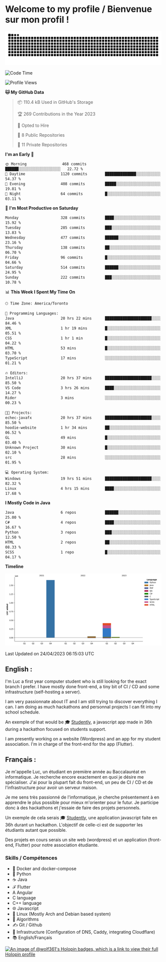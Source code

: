 # Welcome to my profile / Bienvenue sur mon profil !

![snake gif](https://github.com/wolf-361/wolf-361/blob/output/github-contribution-grid-snake.svg)

<!--START_SECTION:waka-->
![Code Time](http://img.shields.io/badge/Code%20Time-37%20hrs%2040%20mins-blue)

![Profile Views](http://img.shields.io/badge/Profile%20Views-0-blue)

**🐱 My GitHub Data** 

> 📦 110.4 kB Used in GitHub's Storage 
 > 
> 🏆 269 Contributions in the Year 2023
 > 
> 💼 Opted to Hire
 > 
> 📜 8 Public Repositories 
 > 
> 🔑 11 Private Repositories 
 > 
**I'm an Early 🐤** 

```text
🌞 Morning                468 commits         ██████░░░░░░░░░░░░░░░░░░░   22.72 % 
🌆 Daytime                1120 commits        ██████████████░░░░░░░░░░░   54.37 % 
🌃 Evening                408 commits         █████░░░░░░░░░░░░░░░░░░░░   19.81 % 
🌙 Night                  64 commits          █░░░░░░░░░░░░░░░░░░░░░░░░   03.11 % 
```
📅 **I'm Most Productive on Saturday** 

```text
Monday                   328 commits         ████░░░░░░░░░░░░░░░░░░░░░   15.92 % 
Tuesday                  285 commits         ███░░░░░░░░░░░░░░░░░░░░░░   13.83 % 
Wednesday                477 commits         ██████░░░░░░░░░░░░░░░░░░░   23.16 % 
Thursday                 138 commits         ██░░░░░░░░░░░░░░░░░░░░░░░   06.70 % 
Friday                   96 commits          █░░░░░░░░░░░░░░░░░░░░░░░░   04.66 % 
Saturday                 514 commits         ██████░░░░░░░░░░░░░░░░░░░   24.95 % 
Sunday                   222 commits         ███░░░░░░░░░░░░░░░░░░░░░░   10.78 % 
```


📊 **This Week I Spent My Time On** 

```text
🕑︎ Time Zone: America/Toronto

💬 Programming Languages: 
Java                     20 hrs 22 mins      █████████████████████░░░░   84.46 % 
XML                      1 hr 19 mins        █░░░░░░░░░░░░░░░░░░░░░░░░   05.51 % 
CSS                      1 hr 1 min          █░░░░░░░░░░░░░░░░░░░░░░░░   04.22 % 
HTML                     53 mins             █░░░░░░░░░░░░░░░░░░░░░░░░   03.70 % 
TypeScript               17 mins             ░░░░░░░░░░░░░░░░░░░░░░░░░   01.21 % 

🔥 Editors: 
IntelliJ                 20 hrs 37 mins      █████████████████████░░░░   85.50 % 
VS Code                  3 hrs 26 mins       ████░░░░░░░░░░░░░░░░░░░░░   14.27 % 
Rider                    3 mins              ░░░░░░░░░░░░░░░░░░░░░░░░░   00.23 % 

🐱‍💻 Projects: 
echec-javafx             20 hrs 37 mins      █████████████████████░░░░   85.50 % 
hoodie-website           1 hr 34 mins        ██░░░░░░░░░░░░░░░░░░░░░░░   06.52 % 
GL                       49 mins             █░░░░░░░░░░░░░░░░░░░░░░░░   03.40 % 
Unknown Project          30 mins             █░░░░░░░░░░░░░░░░░░░░░░░░   02.10 % 
src                      28 mins             ░░░░░░░░░░░░░░░░░░░░░░░░░   01.95 % 

💻 Operating System: 
Windows                  19 hrs 51 mins      █████████████████████░░░░   82.32 % 
Linux                    4 hrs 15 mins       ████░░░░░░░░░░░░░░░░░░░░░   17.68 % 
```

**I Mostly Code in Java** 

```text
Java                     6 repos             ██████░░░░░░░░░░░░░░░░░░░   25.00 % 
C#                       4 repos             ████░░░░░░░░░░░░░░░░░░░░░   16.67 % 
Python                   3 repos             ███░░░░░░░░░░░░░░░░░░░░░░   12.50 % 
HTML                     2 repos             ██░░░░░░░░░░░░░░░░░░░░░░░   08.33 % 
SCSS                     1 repo              █░░░░░░░░░░░░░░░░░░░░░░░░   04.17 % 
```



**Timeline**

![Lines of Code chart](https://raw.githubusercontent.com/wolf-361/wolf-361/main/assets/bar_graph.png)


 Last Updated on 24/04/2023 06:15:03 UTC
<!--END_SECTION:waka-->

## English : 

I'm Luc a first year computer student who is still looking for the exact branch I prefer. I have mostly done front-end, a tiny bit of CI / CD and some infrastructure (self-hosting a server).

I am very passionnate about IT and I am still trying to discover everything I can. I am doing as much hackathons and personnal projects I can fit into my school schedule.

An exemple of that would be 🎓 [Studently](https://github.com/wolf-361/Studently-CodeJam12), a javascript app made in 36h during a hackathon focused on students support.

I am presently working on a website (Wordpress) and an app for my student association. I'm in charge of the front-end for the app (Flutter).

## Français :

Je m'appelle Luc, un étudiant en première année au Baccalauréat en informatique. Je recherche encore exactement en quoi je désire me spécialiser. J'ai pour la plupart fait du front-end, un peu de CI / CD et de l'infrastructure pour avoir un serveur maison.

Je me sens très passionné de l'informatique, je cherche présentement à en apprendre le plus possible pour mieux m'orienter pour le futur. Je participe donc à des hackathons et j'essaie de faire des projets personnels.

Un exemple de cela serais 🎓 [Studently](https://github.com/wolf-361/Studently-CodeJam12), une application javascript faite en 36h durant un hackathon. L'objectif de celle-ci est de supporter les étudiants autant que possible.

Des projets en cours serais un site web (wordpress) et un application (front-end, Flutter) pour notre association étudiante.

###  Skills / Compétences

* 🐋 Docker and docker-compose
* 🐍 Python
* ☕ Java
* ℱ Flutter
* A Angular
* C language
* C++ language
* 🌐 Javascript
* 🐧 Linux (Mostly Arch and Debian based system)
* 🧩 Algorithms
* ✍️ Git / Github
* 📜 Infrastructure (Configuration of DNS, Caddy, integrating Cloudflare)
* 📚 English/Français

[![An image of @wolf361's Holopin badges, which is a link to view their full Holopin profile](https://holopin.me/wolf361)](https://holopin.io/@wolf361)


